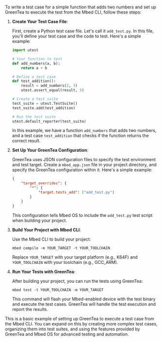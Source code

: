 To write a test case for a simple function that adds two numbers and set up GreenTea to execute the test from the Mbed CLI, follow these steps:

1. **Create Your Test Case File**:

   First, create a Python test case file. Let's call it `add_test.py`. In this file, you'll define your test case and the code to test. Here's a simple example:

   ```python
   import utest

   # Your function to test
   def add_numbers(a, b):
       return a + b

   # Define a test case
   def test_addition():
       result = add_numbers(2, 3)
       utest.assert_equal(result, 5)

   # Create a test suite
   test_suite = utest.TestSuite()
   test_suite.add(test_addition)

   # Run the test suite
   utest.default_reporter(test_suite)
   ```

   In this example, we have a function `add_numbers` that adds two numbers, and a test case `test_addition` that checks if the function returns the correct result.

2. **Set Up Your GreenTea Configuration**:

   GreenTea uses JSON configuration files to specify the test environment and test target. Create a `mbed_app.json` file in your project directory, and specify the GreenTea configuration within it. Here's a simple example:

   ```json
   {
       "target_overrides": {
           "*": {
               "target.tests_add": ["add_test.py"]
           }
       }
   }
   ```

   This configuration tells Mbed OS to include the `add_test.py` test script when building your project.

3. **Build Your Project with Mbed CLI**:

   Use the Mbed CLI to build your project:

   ```shell
   mbed compile -m YOUR_TARGET -t YOUR_TOOLCHAIN
   ```

   Replace `YOUR_TARGET` with your target platform (e.g., K64F) and `YOUR_TOOLCHAIN` with your toolchain (e.g., GCC_ARM).

4. **Run Your Tests with GreenTea**:

   After building your project, you can run the tests using GreenTea:

   ```shell
   mbed test -t YOUR_TOOLCHAIN -m YOUR_TARGET
   ```

   This command will flash your Mbed-enabled device with the test binary and execute the test cases. GreenTea will handle the test execution and report the results.

This is a basic example of setting up GreenTea to execute a test case from the Mbed CLI. You can expand on this by creating more complex test cases, organizing them into test suites, and using the features provided by GreenTea and Mbed OS for advanced testing and automation.